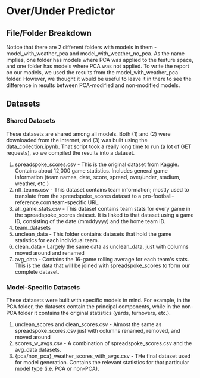 # Over/Under Predictor

## File/Folder Breakdown
Notice that there are 2 different folders with models in them - model_with_weather_pca and model_with_weather_no_pca. As the name implies, one folder has models where PCA was applied to the feature space, and one folder has models where PCA was not applied. To write the report on our models, we used the results from the model_with_weather_pca folder. However, we thought it would be useful to leave it in there to see the difference in results between PCA-modified and non-modified models.

## Datasets
### Shared Datasets
These datasets are shared among all models. Both (1) and (2) were downloaded from the internet, and (3) was built using the data_collection.ipynb. That script took a really long time to run (a lot of GET requests), so we compiled the results into a dataset.
1. spreadspoke_scores.csv - This is the original dataset from Kaggle. Contains about 12,000 game statistics. Includes general game information (team names, date, score, spread, over/under, stadium, weather, etc.)
2. nfl_teams.csv - This dataset contains team information; mostly used to translate from the spreadspoke_scores dataset to a pro-football-reference.com team-specific URL.
3. all_game_stats.csv - This dataset contains team stats for every game in the spreadspoke_scores dataset. It is linked to that dataset using a game ID, consisting of the date (mmddyyyy) and the home team ID.
4. team_datasets
5.  unclean_data - This folder contains datasets that hold the game statistics for each individual team.
6.  clean_data - Largely the same data as unclean_data, just with columns moved around and renamed
7.  avg_data - Contains the 16-game rolling average for each team's stats. This is the data that will be joined with spreadspoke_scores to form our complete dataset.

### Model-Specific Datasets
These datasets were built with specific models in mind. For example, in the PCA folder, the datasets contain the principal components, while in the non-PCA folder it contains the original statistics (yards, turnovers, etc.). 
1. unclean_scores and clean_scores.csv - Almost the same as spreadspoke_scores.csv just with columns renamed, removed, and moved around
2. scores_w_avgs.csv - A combination of spreadspoke_scores.csv and the avg_data datasets.
3. {pca/non_pca}_weather_scores_with_avgs.csv - THe final dataset used for model generation. Contains the relevant statistics for that particular model type (i.e. PCA or non-PCA).
